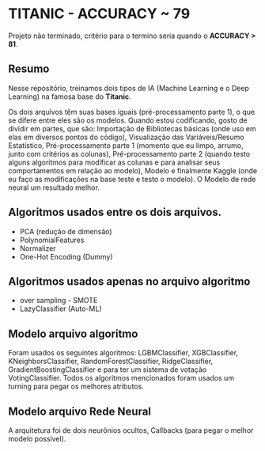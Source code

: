 # TITANIC - ACCURACY ~ 79
Projeto não terminado, critério para o termino seria quando o **ACCURACY > 81**.

## Resumo
Nesse repositório, treinamos dois tipos de IA (Machine Learning e o Deep Learning) na famosa base do **Titanic**.

Os dois arquivos têm suas bases iguais (pré-processamento parte 1), o que se difere entre eles são os modelos. Quando estou codificando, gosto de dividir em partes, que são: Importação de Bibliotecas básicas (onde uso em elas em diversos pontos do código), Visualização das Variáveis/Resumo Estatístico, Pré-processamento parte 1 (momento que eu limpo, arrumo, junto com critérios as colunas), Pré-processamento parte 2 (quando testo alguns algoritmos para modificar as colunas e para analisar seus comportamentos em relação ao modelo), Modelo e finalmente Kaggle (onde eu faço as modificações na base teste e testo o modelo).
O Modelo de rede neural um resultado melhor.

## Algoritmos usados entre os dois arquivos.
- PCA (redução de dimensão)
- PolynomialFeatures 
- Normalizer
- One-Hot Encoding (Dummy)

## Algoritmos usados apenas no arquivo algoritmo 
- over sampling - SMOTE 
- LazyClassifier (Auto-ML)

## Modelo arquivo algoritmo
Foram usados os seguintes algoritmos: LGBMClassifier, XGBClassifier, KNeighborsClassifier, RandomForestClassifier, RidgeClassifier, GradientBoostingClassifier e para ter um sistema de votação VotingClassifier. Todos os algoritmos mencionados foram usados um turning para pegar os melhores atributos.

## Modelo arquivo Rede Neural
A arquitetura foi de dois neurônios ocultos, Callbacks (para pegar o melhor modelo possível).
